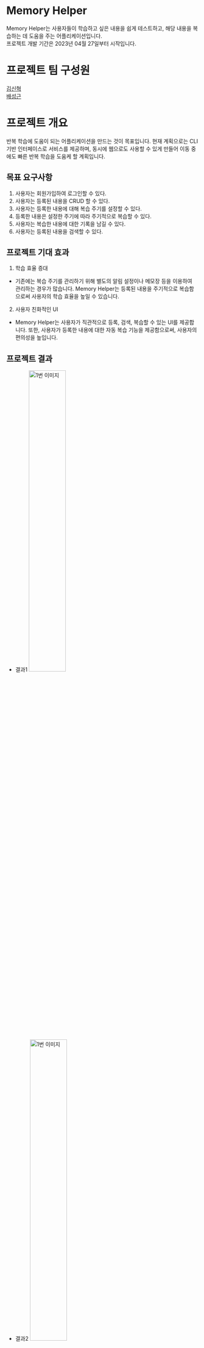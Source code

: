 # Memory Helper
Memory Helper는 사용자들이 학습하고 싶은 내용을 쉽게 테스트하고, 해당 내용을 복습하는 데 도움을 주는 어플리케이션입니다.  
프로젝트 개발 기간은 2023년 04월 27일부터 시작입니다.  

# 프로젝트 팀 구성원
[김신혁](https://github.com/909ma)  
[배성근](https://github.com/tsk04191)  

# 프로젝트 개요  
반복 학습에 도움이 되는 어플리케이션을 만드는 것이 목표입니다. 현재 계획으로는 CLI 기반 인터페이스로 서비스를 제공하며, 동시에 웹으로도 사용할 수 있게 만들어 이동 중에도 빠른 반복 학습을 도움케 할 계획입니다.

## 목표 요구사항
1. 사용자는 회원가입하여 로그인할 수 있다.
2. 사용자는 등록된 내용을 CRUD 할 수 있다.
3. 사용자는 등록한 내용에 대해 복습 주기를 설정할 수 있다.
4. 등록한 내용은 설정한 주기에 따라 주기적으로 복습할 수 있다.
5. 사용자는 복습한 내용에 대한 기록을 남길 수 있다.
6. 사용자는 등록된 내용을 검색할 수 있다.

## 프로젝트 기대 효과
1. 학습 효율 증대
* 기존에는 복습 주기를 관리하기 위해 별도의 알림 설정이나 메모장 등을 이용하여 관리하는 경우가 많습니다. Memory Helper는 등록된 내용을 주기적으로 복습함으로써 사용자의 학습 효율을 높일 수 있습니다.
2. 사용자 친화적인 UI
* Memory Helper는 사용자가 직관적으로 등록, 검색, 복습할 수 있는 UI를 제공합니다. 또한, 사용자가 등록한 내용에 대한 자동 복습 기능을 제공함으로써, 사용자의 편의성을 높입니다.

## 프로젝트 결과
* 결과1
<img src="/ppt/5. 실시간 매핑 모습.gif" width="45%" height="" title="" alt="1번 이미지"></img>
* 결과2
<img src="/ppt/5. 실시간 매핑 모습.gif" width="45%" height="" title="" alt="1번 이미지"></img>
* 결과3
<img src="/ppt/5. 실시간 매핑 모습.gif" width="45%" height="" title="" alt="1번 이미지"></img>
* 결과4
<img src="/ppt/5. 실시간 매핑 모습.gif" width="45%" height="" title="" alt="1번 이미지"></img>

<details>
    <summary>프로젝트 진행 문서</summary>

## 요구사항 정의서
<img src="/ppt/5. 실시간 매핑 모습.gif" width="45%" height="" title="" alt="1번 이미지"></img>

## 테이블 정의서
<img src="/ppt/5. 실시간 매핑 모습.gif" width="45%" height="" title="" alt="1번 이미지"></img>

<img src="/ppt/5. 실시간 매핑 모습.gif" width="45%" height="" title="" alt="1번 이미지"></img>

## ERD 개체 관계 다이어그램
<img src="/ppt/5. 실시간 매핑 모습.gif" width="45%" height="" title="" alt="1번 이미지"></img>

## TABLE Model
<img src="/ppt/5. 실시간 매핑 모습.gif" width="45%" height="" title="" alt="1번 이미지"></img>

## CRUD 매트릭스
<img src="/ppt/5. 실시간 매핑 모습.gif" width="45%" height="" title="" alt="1번 이미지"></img>

## 트랜잭션 분석서
<img src="/ppt/5. 실시간 매핑 모습.gif" width="45%" height="" title="" alt="1번 이미지"></img>

<img src="/ppt/5. 실시간 매핑 모습.gif" width="45%" height="" title="" alt="1번 이미지"></img>

## Gantt Chart
<img src="/ppt/5. 실시간 매핑 모습.gif" width="45%" height="" title="" alt="1번 이미지"></img>

## 프로젝트 일정 관리
<img src="/ppt/5. 실시간 매핑 모습.gif" width="45%" height="" title="" alt="1번 이미지"></img>

</details>
<br><br>

## 프로젝트 개선점
* ANSI만 사용이 가능하다.  
  프로젝트에서 사용되는 tsv 형식의 데이터베이스는 OS의 text editor로 읽을 때, Windows, Linux, Mac OS 계열이 사용하는 ANSI와 UTF-8의 줄바꿈 처리 문제로 인해 ANSI 형식만 사용 가능합니다. 이에 대한 대응책을 마련해야 합니다.  

* 서식 스타일이 제한적이다.  
  문제의 설명에서 '.', '?' 등의 특수 문자가 포함되면 한 줄 띄워져 출력되기 때문에, 제한적인 서식 양식을 가지고 있습니다. 단, 정답란에서는 문제가 없습니다. 이에 대한 해결책이 필요합니다.  

> 예시. 문제에서 '.'을 써야 하는 경우 극복 방법.  
>
>   >No. 162	 correct : 0,	 incorrect : 0  
>   >Q : 다음은 네트워크 관련 신기술 중 하나에 대한 설명이다.  
>   > 일반 블루투스와 동일한 2。4GHz 주파수 대역을 사용하지만 연결되지 않은 대기 상태에서는 절전모드를 유지하는 기술.  
>   >
>   >Answer 1 : 저전력 블루투스 기술  
>   >Answer 2 : BLE  
>   >Answer 3 : Bluetooth Low Energy

> 예시. 정답에서 '.'을 써야 하는 경우에선 문제가 없음.  
>   > No. 139	 correct : 0,	 incorrect : 1  
>   > Q : 다음은 네트워크 액세스 계층의 주요 프로토콜 중 하나에 대한 설명이다.  
>   >  패킷 교환망을 통한 DTE와 DCE 간의 인터페이스를 제공하는 프로토콜.  
>   >  
>   > Answer 1 : X.25  


* 백업 경로가 미흡하다.
백업 경로가 제한적이어서 데이터의 보존이 어렵습니다. 이에 대한 대책을 마련해야 합니다.  
  
* 매트릭스, 그래프 등의 정보를 담지 못한다.  
현재 프로젝트는 단순 텍스트 출력만을 다루기 때문에, 매트릭스, 그래프 등의 정보를 담을 수 없습니다. 다양한 정보를 담을 수 있는 대안책이 필요합니다.  

## 개발 환경
* Windows 10
* Dev C++
* C Language
* HTML
* CSS
* Java Script